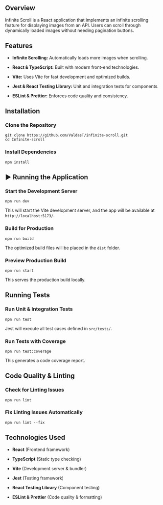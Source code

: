 
##  Overview

Infinite Scroll is a React application that implements an infinite scrolling feature for displaying images from an API. Users can scroll through dynamically loaded images without needing pagination buttons.

## Features

-   **Infinite Scrolling:** Automatically loads more images when scrolling.
    
-   **React & TypeScript:** Built with modern front-end technologies.
    
-   **Vite:** Uses Vite for fast development and optimized builds.
    
-   **Jest & React Testing Library:** Unit and integration tests for components.
    
-   **ESLint & Prettier:** Enforces code quality and consistency.
    

## Installation

### Clone the Repository

```
git clone https://github.com/ValdasT/infinite-scroll.git
cd Infinite-scroll
```

### Install Dependencies

```
npm install
```


## ▶️ Running the Application

### **Start the Development Server**

```
npm run dev
```

This will start the Vite development server, and the app will be available at `http://localhost:5173/`.

### **Build for Production**

```
npm run build
```

The optimized build files will be placed in the `dist` folder.

### **Preview Production Build**

```
npm run start
```

This serves the production build locally.

## Running Tests

### **Run Unit & Integration Tests**

```
npm run test
```

Jest will execute all test cases defined in `src/tests/`.

### **Run Tests with Coverage**

```
npm run test:coverage
```

This generates a code coverage report.

## Code Quality & Linting

### **Check for Linting Issues**

```
npm run lint
```

### **Fix Linting Issues Automatically**

```
npm run lint --fix
```

## Technologies Used

-   **React** (Frontend framework)
    
-   **TypeScript** (Static type checking)
    
-   **Vite** (Development server & bundler)
    
-   **Jest** (Testing framework)
    
-   **React Testing Library** (Component testing)
    
-   **ESLint & Prettier** (Code quality & formatting)
